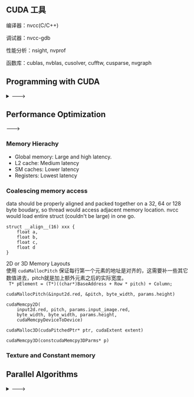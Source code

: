 ## CUDA 工具

编译器：nvcc(C/C++)

调试器：nvcc-gdb

性能分析：nsight, nvprof

函数库：cublas, nvblas, cusolver, cufftw, cusparse, nvgraph

## Programming with CUDA
<details>
<summary>---></summary>

### Software - driver and runtime APIs
CUDA Driver API: low-level API，installed via GPU Driver。(libcuda.so)    
Runtime API：High-level API，installed CUDA via toolkit。(libcudart.so, nvcc)

### Exection model - kernels, threads, and blocks
* Kernel - top-level device function 
* Executed by N CUDA threads in parallel 
* Grid, Block, Threads. Threads within the same block share certain resources, and can communicate or synchronize with each other

### Hardware architecture
* Serveral SMs on each GPU; Multiple CUDA cores per SM; Shared cache, registers and memory between the cores; Global memory shared by all SMs
* SIMT Architecture (Single instruction and multiple thread); unlike SIMD, the width here is variable; threads have independent states and can diverge
* Warps (Groups of 32 threads), Occupancy = Active Warps/Maximum allowed warps

### Running a Kernel
* Blocks are assigned to available SMs
* Blocks are split into warps
* Multiple warps/blocks run on each SM
* As blocks finish, new blocks are scheduled

### CUDA API Errors
* cudaError_t   
* Helper functions - cudaGetErrorString(), cudaGetLastError()   


</details>

## Performance Optimization
<!-- <details> -->
<summary>---></summary>

### Memory Hierachy
* Global memory: Large and high latency.   
* L2 cache: Medium latency
* SM caches: Lower latency
* Registers: Lowest latency

### Coalescing memory access
data should be properly aligned and packed together on a 32, 64 or 128 byte boudary, so thread would access adjacent memory location. nvcc would load entire struct (couldn't be large) in one go.
```
struct __align__(16) xxx {
    float a,
    float b,
    float c,
    float d
}
```

2D or 3D Memory Layouts  
使用 `cudaMallocPitch` 保证每行第一个元素的地址是对齐的，这需要补一些其它数值进去，pitch就是加上额外元素之后的实际宽度。  
` T* pElement = (T*)((char*)BaseAddress + Row * pitch) + Column;`
```
cudaMallocPitch(&input2d.red, &pitch, byte_width, params.height)

cudaMemcpy2D(
    input2d.red, pitch, params.input_image.red,
    byte_width, byte_width, params.height,
    cudaMemcpyDeviceToDevice)

cudaMalloc3D(cudaPitchedPtr* ptr, cudaExtent extent)

cudaMemcpy3D(constcudaMemcpy3DParms* p)
```

### Texture and Constant memory


</details>



## Parallel Algorithms
<details>
<summary>---></summary>

Shared Memory
* 64-96 KB on each SM
* Read/Write access from kernels
* Shared within a thread block
</details>
